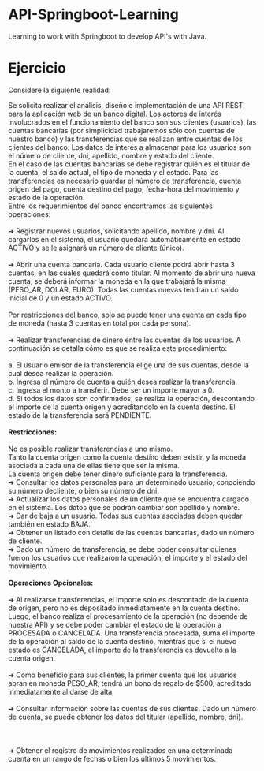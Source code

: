 # API-Springboot-Learning
Learning to work with Springboot to develop API's with Java.

# Ejercicio
Considere la siguiente realidad:

Se solicita realizar el análisis, diseño e implementación de una API REST para la aplicación web de un banco digital. Los actores de interés involucrados en el funcionamiento del banco son sus clientes (usuarios), las cuentas bancarias (por simplicidad trabajaremos sólo con cuentas de nuestro banco) y las transferencias que se realizan entre cuentas de los clientes 
del banco. Los datos de interés a almacenar para los usuarios son el número de cliente, dni, apellido, nombre y estado del cliente.
<br /> 
En el caso de las cuentas bancarias se debe registrar quién es el titular de la cuenta, el saldo actual, el tipo de moneda y el estado. Para las transferencias es necesario guardar el número de transferencia, cuenta origen del pago, cuenta destino del
pago, fecha-hora del movimiento y estado de la operación.
<br /> 
Entre los requerimientos del banco encontramos las siguientes operaciones:<br /> 
<br /> 
➔ Registrar nuevos usuarios, solicitando apellido, nombre y dni. Al cargarlos en el sistema,
el usuario quedará automáticamente en estado ACTIVO y se le asignará un número de
cliente (único).<br /> <br /> 
➔ Abrir una cuenta bancaria. Cada usuario cliente podrá abrir hasta 3 cuentas, en las cuales quedará como titular. Al momento de abrir una nueva cuenta, se deberá informar la moneda en la que trabajará la misma (PESO_AR, DOLAR, EURO). Todas las cuentas nuevas tendrán un saldo inicial de 0 y un estado ACTIVO.<br /> <br /> 
Por restricciones del banco, solo se puede tener una cuenta en cada tipo de moneda (hasta 3 cuentas en total por cada persona).<br /> <br /> 
➔ Realizar transferencias de dinero entre las cuentas de los usuarios. A continuación se detalla cómo es que se realiza este procedimiento:<br /> <br /> 
a. El usuario emisor de la transferencia elige una de sus cuentas, desde la cual desea realizar la operación.<br /> 
b. Ingresa el número de cuenta a quién desea realizar la transferencia.<br /> 
c. Ingresa el monto a transferir. Debe ser un importe mayor a 0.<br /> 
d. Si todos los datos son confirmados, se realiza la operación, descontando el importe de la cuenta origen y acreditandolo en la cuenta destino. El estado de la transferencia será PENDIENTE.<br /> <br /> 
**Restricciones:** <br /> <br /> 
No es posible realizar transferencias a uno mismo.<br /> 
Tanto la cuenta origen como la cuenta destino deben existir, y la moneda asociada a cada una de ellas tiene que ser la misma.<br /> 
La cuenta origen debe tener dinero suficiente para la transferencia.<br /> 
➔ Consultar los datos personales para un determinado usuario, conociendo su número decliente, o bien su número de dni.<br /> 
➔ Actualizar los datos personales de un cliente que se encuentra cargado en el sistema. Los datos que se podrán cambiar son apellido y nombre.<br /> 
➔ Dar de baja a un usuario. Todas sus cuentas asociadas deben quedar también en estado BAJA.<br /> 
➔ Obtener un listado con detalle de las cuentas bancarias, dado un número de cliente.<br /> 
➔ Dado un número de transferencia, se debe poder consultar quienes fueron los usuarios que realizaron la operación, el importe y el estado del movimiento.<br /> <br /> 
**Operaciones Opcionales:**<br /> <br /> 
➔ Al realizarse transferencias, el importe solo es descontado de la cuenta de origen, pero no es depositado inmediatamente en la cuenta destino. Luego, el banco realiza el procesamiento de la operación (no depende de nuestra API) y se debe poder cambiar el
estado de la operación a PROCESADA o CANCELADA. Una transferencia procesada, suma el importe de la operación al saldo de la cuenta destino, mientras que si el nuevo estado es CANCELADA, el importe de la transferencia es devuelto a la cuenta origen.<br /> <br /> 
➔ Como beneficio para sus clientes, la primer cuenta que los usuarios abran en moneda PESO_AR, tendrá un bono de regalo de $500, acreditado inmediatamente al darse de alta.<br /> <br /> 
➔ Consultar información sobre las cuentas de sus clientes. Dado un número de cuenta, se puede obtener los datos del titular (apellido, nombre, dni).<br /> <br /> <br /> <br /> 
➔ Obtener el registro de movimientos realizados en una determinada cuenta en un rango de fechas o bien los últimos 5 movimientos.


